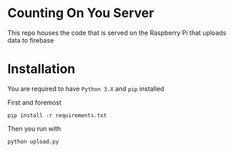 # Counting On You Server

This repo houses the code that is served on the Raspberry Pi that uploads data to firebase

# Installation

You are required to have `Python 3.X` and `pip` installed

First and foremost

```ssh
pip install -r requirements.txt
```

Then you run with

```ssh
python upload.py
```



